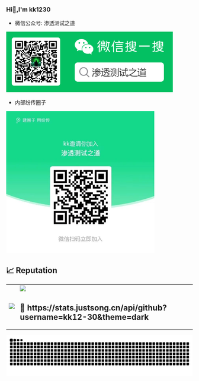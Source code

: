 ### Hi👋,I'm kk1230

-  微信公众号: 渗透测试之道  

<img width="450" alt="wx" src="wx.jpg">

-  内部纷传圈子  

<img width="400" alt="wx" src="fenchuan.png">



## 📈 Reputation

<table>
  <tr>
    <td><img src="https://github-readme-stats.vercel.app/api/top-langs/?username=kk12-30&hide=html"></td>
    <td>
      <img src="https://github-readme-stats.vercel.app/api?username=kk12-30&show_icons=true"/> 
      <br/>
      <h2 align="left" style="display: inline-block;"> &#x1f92b; https://stats.justsong.cn/api/github?username=kk12-30&theme=dark </h2> 
    </td>
  </tr>
</table>

<picture>
  <source media="(prefers-color-scheme: dark)" srcset="https://raw.githubusercontent.com/kk12-30/kk12-30/output/github-contribution-grid-snake-dark.svg">
  <source media="(prefers-color-scheme: light)" srcset="https://raw.githubusercontent.com/kk12-30/kk12-30/output/github-contribution-grid-snake.svg">
  <img alt="github contribution grid snake animation" src="https://raw.githubusercontent.com/kk12-30/kk12-30/output/github-contribution-grid-snake.svg">
</picture>
